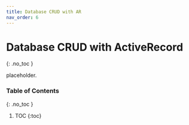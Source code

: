 ```yaml
---
title: Database CRUD with AR
nav_order: 6
---
```


<!--prettier-ignore-start-->
# Database CRUD with ActiveRecord
{: .no_toc }

placeholder.

### Table of Contents
{: .no_toc }  

1. TOC
{:toc}

<!--prettier-ignore-end-->
